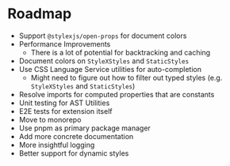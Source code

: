 # Roadmap

- Support `@stylexjs/open-props` for document colors
- Performance Improvements
  - There is a lot of potential for backtracking and caching
- Document colors on `StyleXStyles` and `StaticStyles`
- Use CSS Language Service utilities for auto-completion
  - Might need to figure out how to filter out typed styles (e.g. `StyleXStyles` and `StaticStyles`)
- Resolve imports for computed properties that are constants
- Unit testing for AST Utilities
- E2E tests for extension itself
- Move to monorepo
- Use pnpm as primary package manager
- Add more concrete documentation
- More insightful logging
- Better support for dynamic styles
